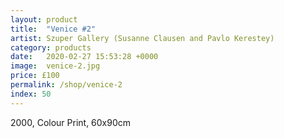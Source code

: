 ```yaml
---
layout: product
title:  "Venice #2"
artist: Szuper Gallery (Susanne Clausen and Pavlo Kerestey)
category: products
date:   2020-02-27 15:53:28 +0000
image:  venice-2.jpg
price: £100
permalink: /shop/venice-2
index: 50
---
```

2000, Colour Print, 60x90cm
